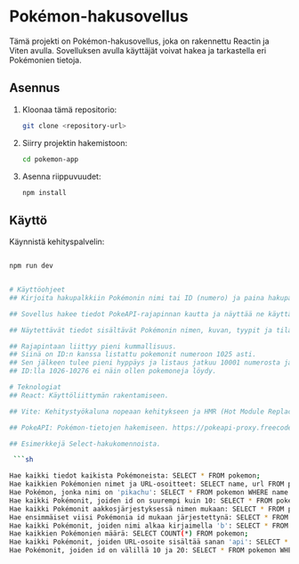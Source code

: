 # Pokémon-hakusovellus

Tämä projekti on Pokémon-hakusovellus, joka on rakennettu Reactin ja Viten avulla. Sovelluksen avulla käyttäjät voivat hakea ja tarkastella eri Pokémonien tietoja.

## Asennus

1. Kloonaa tämä repositorio:
   ```sh
   git clone <repository-url>
   ```
2. Siirry projektin hakemistoon:
   ```sh
   cd pokemon-app
   ```
3. Asenna riippuvuudet:
   ```sh
   npm install
   ```

## Käyttö

Käynnistä kehityspalvelin:

```sh

npm run dev


# Käyttöohjeet
## Kirjoita hakupalkkiin Pokémonin nimi tai ID (numero) ja paina hakupainiketta.

## Sovellus hakee tiedot PokeAPI-rajapinnan kautta ja näyttää ne käyttäjälle.

## Näytettävät tiedot sisältävät Pokémonin nimen, kuvan, tyypit ja tilastot.

## Rajapintaan liittyy pieni kummallisuus. 
## Siinä on ID:n kanssa listattu pokemonit numeroon 1025 asti. 
## Sen jälkeen tulee pieni hyppäys ja listaus jatkuu 10001 numerosta ja jatkuu 10277 asti. 
## ID:lla 1026-10276 ei näin ollen pokemoneja löydy.

# Teknologiat
## React: Käyttöliittymän rakentamiseen.

## Vite: Kehitystyökaluna nopeaan kehitykseen ja HMR (Hot Module Replacement) -ominaisuuteen.

## PokeAPI: Pokémon-tietojen hakemiseen. https://pokeapi-proxy.freecodecamp.rocks/

## Esimerkkejä Select-hakukomennoista.

 ```sh

Hae kaikki tiedot kaikista Pokémoneista: SELECT * FROM pokemon;
Hae kaikkien Pokémonien nimet ja URL-osoitteet: SELECT name, url FROM pokemon;
Hae Pokémon, jonka nimi on 'pikachu': SELECT * FROM pokemon WHERE name = 'pikachu';
Hae kaikki Pokémonit, joiden id on suurempi kuin 10: SELECT * FROM pokemon WHERE id > 10;
Hae kaikki Pokémonit aakkosjärjestyksessä nimen mukaan: SELECT * FROM pokemon ORDER BY name;
Hae ensimmäiset viisi Pokémonia id mukaan järjestettynä: SELECT * FROM pokemon ORDER BY id LIMIT 5;
Hae kaikki Pokémonit, joiden nimi alkaa kirjaimella 'b': SELECT * FROM pokemon WHERE name LIKE 'b%';
Hae kaikkien Pokémonien määrä: SELECT COUNT(*) FROM pokemon;
Hae kaikki Pokémonit, joiden URL-osoite sisältää sanan 'api': SELECT * FROM pokemon WHERE url LIKE '%api%';
Hae Pokémonit, joiden id on välillä 10 ja 20: SELECT * FROM pokemon WHERE id BETWEEN 10 AND 20;
